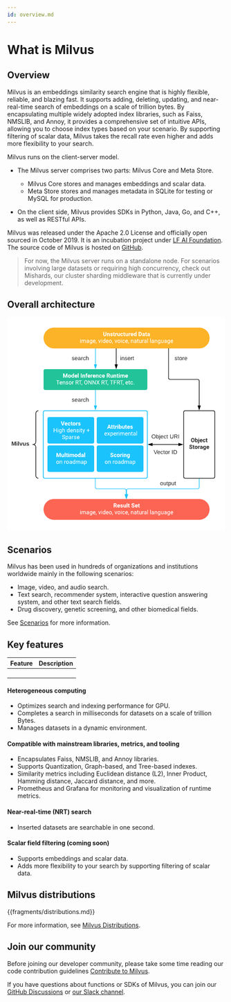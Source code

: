 ```yaml
---
id: overview.md
---
```


# What is Milvus 

## Overview

Milvus is an embeddings similarity search engine that is highly flexible, reliable, and blazing fast. It supports adding, deleting, updating, and near-real-time search of embeddings on a scale of trillion bytes. By encapsulating multiple widely adopted index libraries, such as Faiss, NMSLIB, and Annoy, it provides a comprehensive set of intuitive APIs, allowing you to choose index types based on your scenario. By supporting filtering of scalar data, Milvus takes the recall rate even higher and adds more flexibility to your search. 


Milvus runs on the client-server model.

- The Milvus server comprises two parts: Milvus Core and Meta Store.

    * Milvus Core stores and manages embeddings and scalar data.
    * Meta Store stores and manages metadata in SQLite for testing or MySQL for production. 

- On the client side, Milvus provides SDKs in Python, Java, Go, and C++, as well as RESTful APIs. 

Milvus was released under the Apache 2.0 License and officially open sourced in October 2019. It is an incubation project under [LF AI Foundation](https://lfai.foundation/). The source code of Milvus is hosted on [GitHub](https://github.com/milvus-io/milvus).

> For now, the Milvus server runs on a standalone node. For scenarios involving large datasets or requiring high concurrency, check out Mishards, our cluster sharding middleware that is currently under development.

## Overall architecture

![Milvus architecture](../../../assets/milvus_arch.png)


## Scenarios

Milvus has been used in hundreds of organizations and institutions worldwide mainly in the following scenarios:

- Image, video, and audio search.
- Text search, recommender system, interactive question answering system, and other text search fields.
- Drug discovery, genetic screening, and other biomedical fields.

See [Scenarios](https://www.milvus.io/scenarios/) for more information. 

## Key features

| Feature                                                    | Description                                                  |
| ---------------------------------------------------------- | ------------------------------------------------------------ |
|                                     |  |
|  |  |
|                                 |               |
|                |  |

#### Heterogeneous computing

- Optimizes search and indexing performance for GPU.
- Completes a search in milliseconds for datasets on a scale of trillion Bytes.
- Manages datasets in a dynamic environment.

#### Compatible with mainstream libraries, metrics, and tooling

- Encapsulates Faiss, NMSLIB, and Annoy libraries.
- Supports Quantization, Graph-based, and Tree-based indexes.
- Similarity metrics including Euclidean distance (L2), Inner Product, Hamming distance, Jaccard distance, and more.
- Prometheus and Grafana for monitoring and visualization of runtime metrics.

#### Near-real-time (NRT) search

- Inserted datasets are searchable in one second.

#### Scalar field filtering (coming soon)

- Supports embeddings and scalar data. 
- Adds more flexibility to your search by supporting filtering of scalar data.

## Milvus distributions
<a name='distributions'></a>

{{fragments/distributions.md}}

For more information, see [Milvus Distributions](milvus_distributions-cpu.md).

## Join our community

Before joining our developer community, please take some time reading our code contribution guidelines [Contribute to Milvus](https://github.com/milvus-io/milvus/blob/master/CONTRIBUTING.md#contributing-to-milvus).

If you have questions about functions or SDKs of Milvus, you can join our [GitHub Discussions](https://github.com/milvus-io/milvus/discussions) or [our Slack channel](https://join.slack.com/t/milvusio/shared_invite/zt-e0u4qu3k-bI2GDNys3ZqX1YCJ9OM~GQ).